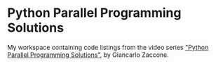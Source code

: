 # Python Parallel Programming Solutions

My workspace containing code listings from the video series ["Python Parallel
Programming
Solutions"](https://www.linkedin.com/learning/python-parallel-programming-solutions),
by Giancarlo Zaccone.
